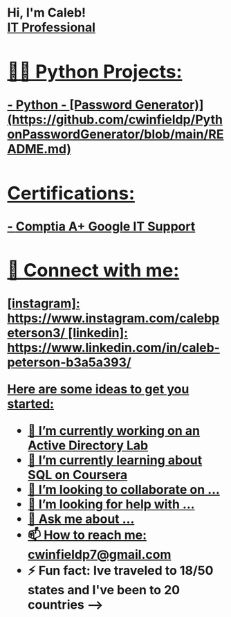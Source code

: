 <h1>Hi, I'm Caleb! <br/><a href="[https://github.com/cwinfieldp]">IT Professional


<h2>👨‍💻 Python Projects:</h2>
- <b>Python</b>
  - [Password Generator)](https://github.com/cwinfieldp/PythonPasswordGenerator/blob/main/README.md)
<h2> Certifications:</h2>
- <b> Comptia A+ </b>
<b> Google IT Support </b> 
<h2> 🤳 Connect with me:</h2>
[instagram]: https://www.instagram.com/calebpeterson3/
[linkedin]: https://www.linkedin.com/in/caleb-peterson-b3a5a393/

Here are some ideas to get you started:

- 🔭 I’m currently working on an Active Directory Lab
- 🌱 I’m currently learning about SQL on Coursera
- 👯 I’m looking to collaborate on ...
- 🤔 I’m looking for help with ...
- 💬 Ask me about ...
- 📫 How to reach me: cwinfieldp7@gmail.com
- ⚡ Fun fact: Ive traveled to 18/50 states and I've been to 20 countries
-->
